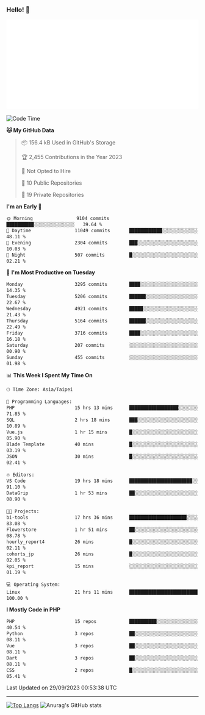 ### Hello! 👋

![Metrics](/metrics.classic.svg)

<!--START_SECTION:waka-->
![Code Time](http://img.shields.io/badge/Code%20Time-665%20hrs%2059%20mins-blue)

**🐱 My GitHub Data** 

> 📦 156.4 kB Used in GitHub's Storage 
 > 
> 🏆 2,455 Contributions in the Year 2023
 > 
> 🚫 Not Opted to Hire
 > 
> 📜 10 Public Repositories 
 > 
> 🔑 19 Private Repositories 
 > 
**I'm an Early 🐤** 

```text
🌞 Morning                9104 commits        ██████████░░░░░░░░░░░░░░░   39.64 % 
🌆 Daytime                11049 commits       ████████████░░░░░░░░░░░░░   48.11 % 
🌃 Evening                2304 commits        ███░░░░░░░░░░░░░░░░░░░░░░   10.03 % 
🌙 Night                  507 commits         █░░░░░░░░░░░░░░░░░░░░░░░░   02.21 % 
```
📅 **I'm Most Productive on Tuesday** 

```text
Monday                   3295 commits        ████░░░░░░░░░░░░░░░░░░░░░   14.35 % 
Tuesday                  5206 commits        ██████░░░░░░░░░░░░░░░░░░░   22.67 % 
Wednesday                4921 commits        █████░░░░░░░░░░░░░░░░░░░░   21.43 % 
Thursday                 5164 commits        ██████░░░░░░░░░░░░░░░░░░░   22.49 % 
Friday                   3716 commits        ████░░░░░░░░░░░░░░░░░░░░░   16.18 % 
Saturday                 207 commits         ░░░░░░░░░░░░░░░░░░░░░░░░░   00.90 % 
Sunday                   455 commits         ░░░░░░░░░░░░░░░░░░░░░░░░░   01.98 % 
```


📊 **This Week I Spent My Time On** 

```text
🕑︎ Time Zone: Asia/Taipei

💬 Programming Languages: 
PHP                      15 hrs 13 mins      ██████████████████░░░░░░░   71.85 % 
SQL                      2 hrs 18 mins       ███░░░░░░░░░░░░░░░░░░░░░░   10.89 % 
Vue.js                   1 hr 15 mins        █░░░░░░░░░░░░░░░░░░░░░░░░   05.90 % 
Blade Template           40 mins             █░░░░░░░░░░░░░░░░░░░░░░░░   03.19 % 
JSON                     30 mins             █░░░░░░░░░░░░░░░░░░░░░░░░   02.41 % 

🔥 Editors: 
VS Code                  19 hrs 18 mins      ███████████████████████░░   91.10 % 
DataGrip                 1 hr 53 mins        ██░░░░░░░░░░░░░░░░░░░░░░░   08.90 % 

🐱‍💻 Projects: 
bi-tools                 17 hrs 36 mins      █████████████████████░░░░   83.08 % 
Flowerstore              1 hr 51 mins        ██░░░░░░░░░░░░░░░░░░░░░░░   08.78 % 
hourly_report4           26 mins             █░░░░░░░░░░░░░░░░░░░░░░░░   02.11 % 
cohorts_jp               26 mins             █░░░░░░░░░░░░░░░░░░░░░░░░   02.05 % 
kpi_report               15 mins             ░░░░░░░░░░░░░░░░░░░░░░░░░   01.19 % 

💻 Operating System: 
Linux                    21 hrs 11 mins      █████████████████████████   100.00 % 
```

**I Mostly Code in PHP** 

```text
PHP                      15 repos            ██████████░░░░░░░░░░░░░░░   40.54 % 
Python                   3 repos             ██░░░░░░░░░░░░░░░░░░░░░░░   08.11 % 
Vue                      3 repos             ██░░░░░░░░░░░░░░░░░░░░░░░   08.11 % 
Dart                     3 repos             ██░░░░░░░░░░░░░░░░░░░░░░░   08.11 % 
CSS                      2 repos             █░░░░░░░░░░░░░░░░░░░░░░░░   05.41 % 
```




 Last Updated on 29/09/2023 00:53:38 UTC
<!--END_SECTION:waka-->

<hr>

<span style="display:inline-block">[![Top Langs](https://github-readme-stats.vercel.app/api/top-langs/?username=maureendadap&layout=compact&theme=transparent)](https://github.com/anuraghazra/github-readme-stats)</span>
<span style="display:inline-block">![Anurag's GitHub stats](https://github-readme-stats.vercel.app/api?username=maureendadap&show_icons=true&theme=transparent&count_private=true)</span>

<!--
**MaureenDadap/maureendadap** is a ✨ _special_ ✨ repository because its `README.md` (this file) appears on your GitHub profile.

Here are some ideas to get you started:

- 🔭 I’m currently working on ...
- 🌱 I’m currently learning ...
- 👯 I’m looking to collaborate on ...
- 🤔 I’m looking for help with ...
- 💬 Ask me about ...
- 📫 How to reach me: ...
- 😄 Pronouns: ...
- ⚡ Fun fact: ...
-->
